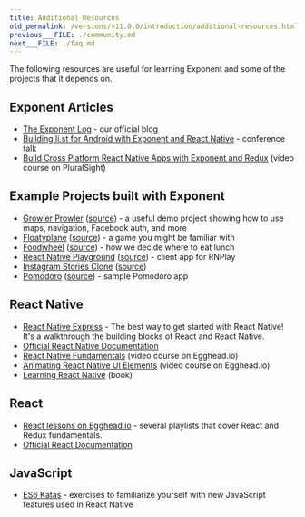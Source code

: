 ```yaml
---
title: Additional Resources
old_permalink: /versions/v11.0.0/introduction/additional-resources.html
previous___FILE: ./community.md
next___FILE: ./faq.md
---
```


The following resources are useful for learning Exponent and some of the projects that it depends on.

## Exponent Articles

-   [The Exponent Log](https://blog.getexponent.com/) - our official blog
-   [Building li.st for Android with Exponent and React Native](https://www.youtube.com/watch?v=cI9bDvDEsYE) - conference talk
-   [Build Cross Platform React Native Apps with Exponent and Redux](https://www.pluralsight.com/courses/build-react-native-exponent-redux-apps) (video course on PluralSight)

## Example Projects built with Exponent

-   [Growler Prowler](https://getexponent.com/@community/growler-prowler) ([source](https://github.com/brentvatne/growler-prowler)) - a useful demo project showing how to use maps, navigation, Facebook auth, and more
-   [Floatyplane](https://getexponent.com/@exponent/floatyplane) ([source](https://github.com/exponent/floatyplane)) - a game you might be familiar with
-   [Foodwheel](https://getexponent.com/@exponent/foodwheel) ([source](https://github.com/exponent/foodwheel)) - how we decide where to eat lunch
-   [React Native Playground](http://rnplay.org/) ([source](https://github.com/exponent/rnplay)) - client app for RNPlay
-   [Instagram Stories Clone](https://getexponent.com/@mastermo/instagram-stories) ([source](https://github.com/mastermoo/rn-instagram-stories))
-   [Pomodoro](https://getexponent.com/@exponent/pomodoro) ([source](https://github.com/exponent/pomodoroexp)) - sample Pomodoro app

## React Native

-   [React Native Express](http://www.reactnativeexpress.com/) - The best way to get started with React Native! It's a walkthrough the building blocks of React and React Native.
-   [Official React Native Documentation](https://facebook.github.io/react-native/docs/sample-application-movies.html)
-   [React Native Fundamentals](https://egghead.io/courses/react-native-fundamentals) (video course on Egghead.io)
-   [Animating React Native UI Elements](https://egghead.io/courses/animate-react-native-ui-elements) (video course on Egghead.io)
-   [Learning React Native](http://shop.oreilly.com/product/0636920041511.do) (book)

## React

-   [React lessons on Egghead.io](https://egghead.io/technologies/react) - several playlists that cover React and Redux fundamentals.
-   [Official React Documentation](https://facebook.github.io/react/docs/getting-started.html)

## JavaScript

-   [ES6 Katas](http://es6katas.org/) - exercises to familiarize yourself with new JavaScript features used in React Native
